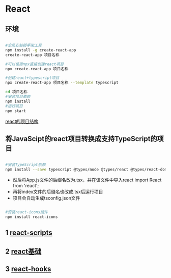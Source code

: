 # React

## 环境

```bash

#全局安装脚手架工具
npm install -g create-react-app
create-react-app 项目名称

#可以使用npx直接创建react项目
npx create-react-app 项目名称 

#创建react+typescript项目
npx create-react-app 项目名称 --template typescript

cd 项目名称
#安装项目依赖
npm install
#运行项目
npm start

```

[react的项目结构](./doc/react项目结构.md)

## 将JavaScipt的react项目转换成支持TypeScript的项目

```bash

#安装TypeScript依赖
npm install --save typescript @types/node @types/react @types/react-dom @types/jest

```

- 然后将App.js文件的后缀名改为.tsx，并在该文件中导入react import React from 'react';
- 再将index文件的后缀名也改成.tsx后运行项目
- 项目会自动生成tsconfig.json文件

```bash

#安装react-icons插件
npm install react-icons

```

## 1 [react-scripts](./doc/react-scripts.md)

## 2 [react基础](./doc/react基础.md)

## 3 [react-hooks](./doc/react-hooks.md)
